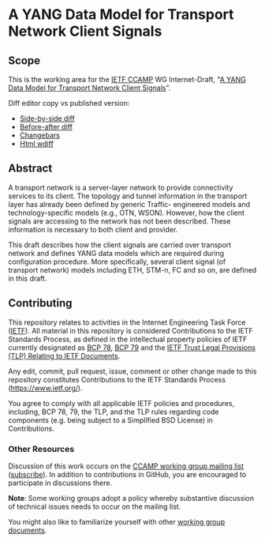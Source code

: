 # A YANG Data Model for Transport Network Client Signals

## Scope

This is the working area for the [IETF CCAMP](https://datatracker.ietf.org/wg/ccamp/documents/) WG Internet-Draft, "[A YANG Data Model for Transport Network Client Signals](https://datatracker.ietf.org/doc/draft-ietf-ccamp-client-signal-yang/)".

Diff editor copy vs published version:
- [Side-by-side diff](https://www.ietf.org/rfcdiff?url1=draft-ietf-ccamp-client-signal-yang&url2=https://raw.githubusercontent.com/ietf-ccamp-wg/draft-ietf-ccamp-client-signal-yang/main/draft-ietf-ccamp-client-signal-yang.txt)
- [Before-after diff](https://www.ietf.org/rfcdiff?difftype=--abdiff&url1=draft-ietf-ccamp-client-signal-yang&url2=https://raw.githubusercontent.com/ietf-ccamp-wg/draft-ietf-ccamp-client-signal-yang/main/draft-ietf-ccamp-client-signal-yang.txt)
- [Changebars](https://www.ietf.org/rfcdiff?difftype=--chbars&url1=draft-ietf-ccamp-client-signal-yang&url2=https://raw.githubusercontent.com/ietf-ccamp-wg/draft-ietf-ccamp-client-signal-yang/main/draft-ietf-ccamp-client-signal-yang.txt)
- [Html wdiff](https://www.ietf.org/rfcdiff?difftype=--hwdiff&url1=draft-ietf-ccamp-client-signal-yang&url2=https://raw.githubusercontent.com/ietf-ccamp-wg/draft-ietf-ccamp-client-signal-yang/main/draft-ietf-ccamp-client-signal-yang.txt)

## Abstract

   A transport network is a server-layer network to provide connectivity
   services to its client.  The topology and tunnel information in the
   transport layer has already been defined by generic Traffic-
   engineered models and technology-specific models (e.g., OTN, WSON).
   However, how the client signals are accessing to the network has not
   been described.  These information is necessary to both client and
   provider.

   This draft describes how the client signals are carried over
   transport network and defines YANG data models which are required
   during configuration procedure.  More specifically, several client
   signal (of transport network) models including ETH, STM-n, FC and so
   on, are defined in this draft.

## Contributing

This repository relates to activities in the Internet Engineering Task Force
([IETF](https://www.ietf.org/)). All material in this repository is considered
Contributions to the IETF Standards Process, as defined in the intellectual
property policies of IETF currently designated as
[BCP 78](https://www.rfc-editor.org/info/bcp78),
[BCP 79](https://www.rfc-editor.org/info/bcp79) and the
[IETF Trust Legal Provisions (TLP) Relating to IETF Documents](http://trustee.ietf.org/trust-legal-provisions.html).

Any edit, commit, pull request, issue, comment or other change made to this
repository constitutes Contributions to the IETF Standards Process
(https://www.ietf.org/).

You agree to comply with all applicable IETF policies and procedures, including,
BCP 78, 79, the TLP, and the TLP rules regarding code components (e.g. being
subject to a Simplified BSD License) in Contributions.


### Other Resources

Discussion of this work occurs on the
[CCAMP working group mailing list](https://mailarchive.ietf.org/arch/browse/ccamp/)
([subscribe](https://www.ietf.org/mailman/listinfo/ccamp)).  In addition to
contributions in GitHub, you are encouraged to participate in discussions there.

**Note**: Some working groups adopt a policy whereby substantive discussion of
technical issues needs to occur on the mailing list.

You might also like to familiarize yourself with other
[working group documents](https://datatracker.ietf.org/wg/ccamp/documents/).
